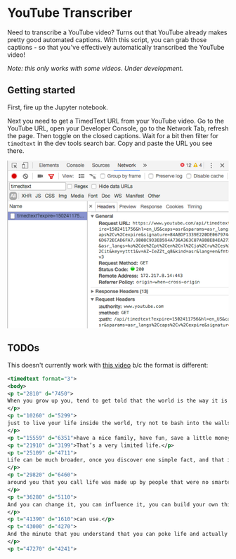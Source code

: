 # YouTube Transcriber

Need to transcribe a YouTube video? Turns out that YouTube already makes pretty good automated captions. With this script, you can grab those captions - so that you've effectively automatically transcribed the YouTube video!

*Note: this only works with some videos. Under development.*

## Getting started

First, fire up the Jupyter notebook.

Next you need to get a TimedText URL from your YouTube video. Go to the YouTube URL, open your Developer Console, go to the Network Tab, refresh the page. Then toggle on the closed captions. Wait for a bit then filter for `timedtext` in the dev tools search bar. Copy and paste the URL you see there.

![demonstration](img/timedtext-network-tab.png)

## TODOs

This doesn't currently work with [this video](https://www.youtube.com/watch?v=0Ydp6bR5HXw) b/c the format is different:

```xml
<timedtext format="3">
<body>
<p t="2810" d="7450">
When you grow up you, tend to get told that the world is the way it is and your life is
</p>
<p t="10260" d="5299">
just to live your life inside the world, try not to bash into the walls too much, try to
</p>
<p t="15559" d="6351">have a nice family, have fun, save a little money.</p>
<p t="21910" d="3199">That’s a very limited life.</p>
<p t="25109" d="4711">
Life can be much broader, once you discover one simple fact, and that is that everything
</p>
<p t="29820" d="6460">
around you that you call life was made up by people that were no smarter than you.
</p>
<p t="36280" d="5110">
And you can change it, you can influence it, you can build your own things that other people
</p>
<p t="41390" d="1610">can use.</p>
<p t="43000" d="4270">
And the minute that you understand that you can poke life and actually something will,
</p>
<p t="47270" d="4241">
```

